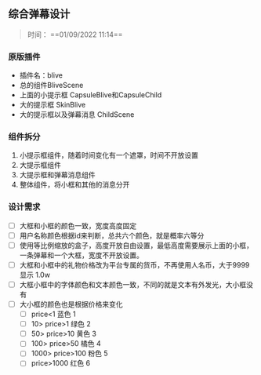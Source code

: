 ## 综合弹幕设计

> 时间： ==01/09/2022 11:14==

### 原版插件

- 插件名：blive
- 总的组件BliveScene
- 上面的小提示框 CapsuleBlive和CapsuleChild
- 大的提示框 SkinBlive
- 大的提示框以及弹幕消息 ChildScene

### 组件拆分

1.  小提示框组件，随着时间变化有一个遮罩，时间不开放设置
2.  大提示框组件
3.  大提示框和弹幕消息组件
4.  整体组件，将小框和其他的消息分开

### 设计需求

- [ ] 大框和小框的颜色一致，宽度高度固定
- [ ] 用户名称颜色根据id来判断，总共六个颜色，就是概率六等分
- [ ] 使用等比例缩放的盒子，高度开放自由设置，最低高度需要展示上面的小框，一条弹幕和一个大框，宽度不开放设置。
- [ ] 大框和小框中的礼物价格改为平台专属的货币，不再使用人名币，大于9999显示 1.0w
- [ ] 大框小框中的字体颜色和文本颜色一致，不同的就是文本有外发光，大小框没有
- [ ] 大小框的颜色也是根据价格来变化
    - [ ] price<1 蓝色 1
    - [ ] 10> price>1 绿色 2
    - [ ] 50> price>10 黄色 3
    - [ ] 100> price>50 橘色 4
    - [ ] 1000> price>100 粉色 5
    - [ ] price>1000 红色 6